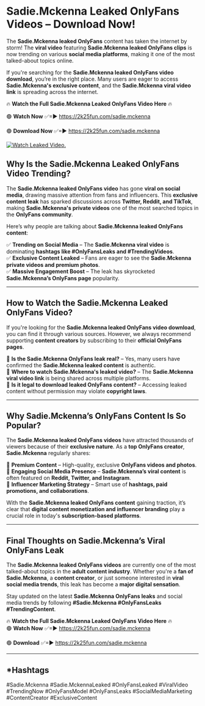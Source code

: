 # Sadie.Mckenna Leaked OnlyFans Videos – Download Now!

The **Sadie.Mckenna leaked OnlyFans** content has taken the internet by storm! The **viral video** featuring **Sadie.Mckenna leaked OnlyFans clips** is now trending on various **social media platforms**, making it one of the most talked-about topics online.  

If you're searching for the **Sadie.Mckenna leaked OnlyFans video download**, you’re in the right place. Many users are eager to access **Sadie.Mckenna's exclusive content**, and the **Sadie.Mckenna viral video link** is spreading across the internet.  

🔥 **Watch the Full Sadie.Mckenna Leaked OnlyFans Video Here** 🔥  

🟢 **Watch Now** ✅=► https://2k25fun.com/sadie.mckenna

🟢 **Download Now** ✅=► https://2k25fun.com/sadie.mckenna

[![Watch Leaked Video.](https://miro.medium.com/v2/resize:fit:828/format:webp/1*cilzJN44JGOrTw9NJCrNHA.gif "Watch Leaked Video")](https://2k25fun.com/sadie.mckenna)

## **Why Is the Sadie.Mckenna Leaked OnlyFans Video Trending?**  

The **Sadie.Mckenna leaked OnlyFans video** has gone **viral on social media**, drawing massive attention from fans and influencers. This **exclusive content leak** has sparked discussions across **Twitter, Reddit, and TikTok**, making **Sadie.Mckenna's private videos** one of the most searched topics in the **OnlyFans community**.  

Here’s why people are talking about **Sadie.Mckenna leaked OnlyFans content**:  

✅ **Trending on Social Media** – The **Sadie.Mckenna viral video** is dominating **hashtags like #OnlyFansLeaks and #TrendingVideos**.  
✅ **Exclusive Content Leaked** – Fans are eager to see the **Sadie.Mckenna private videos and premium photos**.  
✅ **Massive Engagement Boost** – The leak has skyrocketed **Sadie.Mckenna’s OnlyFans page** popularity.  

---

## **How to Watch the Sadie.Mckenna Leaked OnlyFans Video?**  

If you're looking for the **Sadie.Mckenna leaked OnlyFans video download**, you can find it through various sources. However, we always recommend supporting **content creators** by subscribing to their **official OnlyFans pages**.  

🔹 **Is the Sadie.Mckenna OnlyFans leak real?** – Yes, many users have confirmed the **Sadie.Mckenna leaked content** is authentic.  
🔹 **Where to watch Sadie.Mckenna's leaked video?** – The **Sadie.Mckenna viral video link** is being shared across multiple platforms.  
🔹 **Is it legal to download leaked OnlyFans content?** – Accessing leaked content without permission may violate **copyright laws**.  

---

## **Why Sadie.Mckenna’s OnlyFans Content Is So Popular?**  

The **Sadie.Mckenna leaked OnlyFans videos** have attracted thousands of viewers because of their **exclusive nature**. As a **top OnlyFans creator**, **Sadie.Mckenna** regularly shares:  

📌 **Premium Content** – High-quality, exclusive **OnlyFans videos and photos**.  
📌 **Engaging Social Media Presence** – **Sadie.Mckenna’s viral content** is often featured on **Reddit, Twitter, and Instagram**.  
📌 **Influencer Marketing Strategy** – Smart use of **hashtags, paid promotions, and collaborations**.  

With the **Sadie.Mckenna leaked OnlyFans content** gaining traction, it’s clear that **digital content monetization and influencer branding** play a crucial role in today's **subscription-based platforms**.  

---

## **Final Thoughts on Sadie.Mckenna’s Viral OnlyFans Leak**  

The **Sadie.Mckenna leaked OnlyFans videos** are currently one of the most talked-about topics in the **adult content industry**. Whether you're a **fan of Sadie.Mckenna**, a **content creator**, or just someone interested in **viral social media trends**, this leak has become a **major digital sensation**.  

Stay updated on the latest **Sadie.Mckenna OnlyFans leaks** and social media trends by following **#Sadie.Mckenna #OnlyFansLeaks #TrendingContent**.  

🔥 **Watch the Full Sadie.Mckenna Leaked OnlyFans Video Here** 🔥  
🟢 **Watch Now** ✅=► https://2k25fun.com/sadie.mckenna

🟢 **Download** ✅=► https://2k25fun.com/sadie.mckenna

---

## *Hashtags
#Sadie.Mckenna #Sadie.MckennaLeaked #OnlyFansLeaked #ViralVideo #TrendingNow #OnlyFansModel #OnlyFansLeaks #SocialMediaMarketing #ContentCreator #ExclusiveContent  